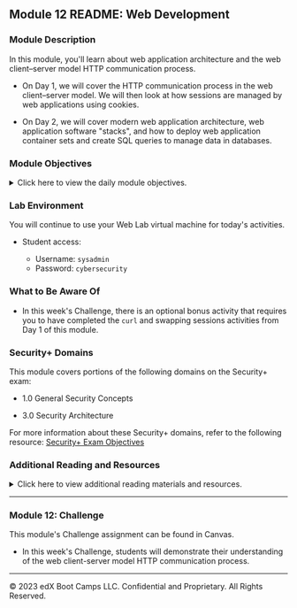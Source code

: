 ## Module 12 README: Web Development

### Module Description

In this module, you'll learn about web application architecture and the web client&ndash;server model HTTP communication process.

- On Day 1, we will cover the HTTP communication process in the web client&ndash;server model. We will then look at how sessions are managed by web applications using cookies.

- On Day 2, we will cover modern web application architecture, web application software "stacks", and how to deploy web application container sets and create SQL queries to manage data in databases.

### Module Objectives 

<details>
  <summary>Click here to view the daily module objectives.</summary>
  <br>

- **Day 1:** HTTP with Sessions and Cookies

    - Understand HTTP requests and responses. 
    - Use the `curl` command-line tool to make GET and POST requests and examine the responses.
    - Manage cookies using the Chrome extension Cookie-Editor.
    - Use Chrome's Developer Tools to audit HTTP request and response headers.

- **Day 2:** Microservices and Web Application Architecture

  - Understand how microservices and architecture work to deliver more robust, reliable, and repeatable infrastructure as code.
  - Define the different services within a LEMP stack.
  - Deploy a Docker Compose container set and test the deployment's functionality.
  - Describe how relational databases store and retrieve data.
  - Create SQL queries to view, enter, and delete data.

</details>

### Lab Environment

You will continue to use your Web Lab virtual machine for today's activities.

- Student access:
  
  - Username: `sysadmin`
  - Password: `cybersecurity`

### What to Be Aware Of

- In this week's Challenge, there is an optional bonus activity that requires you to have completed the `curl` and swapping sessions activities from Day 1 of this module.

### Security+ Domains 

This module covers portions of the following domains on the Security+ exam:

- 1.0 General Security Concepts 
 
- 3.0 Security Architecture

For more information about these Security+ domains, refer to the following resource: [Security+ Exam Objectives](https://assets.ctfassets.net/82ripq7fjls2/6TYWUym0Nudqa8nGEnegjG/0f9b974d3b1837fe85ab8e6553f4d623/CompTIA-Security-Plus-SY0-701-Exam-Objectives.pdf)

### Additional Reading and Resources

<details> 
<summary> Click here to view additional reading materials and resources. </summary>
</br>

These resources are provided as optional, recommended resources to supplement the concepts covered in this module.

- **Day 1 Resources**

  - [Tutorials Point: HTTP requests](https://www.tutorialspoint.com/http/http_requests.htm)
  - [Tutorials Point: HTTP responses](https://www.tutorialspoint.com/http/http_responses.htm)
  - [Tutorials Point: HTTP header fields](https://www.tutorialspoint.com/http/http_header_fields.htm)
  - [Everything curl: Command-line options](https://ec.haxx.se/cmdline/cmdline-options)
  - [OWASP Secure Headers Project: Secure HTTP headers](https://owasp.org/www-project-secure-headers/)
  - [Mozilla's MDN: HTTP Strict-Transport-Security response header](https://developer.mozilla.org/en-US/docs/Web/HTTP/Headers/Strict-Transport-Security)

- **Day 2 Resources**

  - [Docker Docs: Getting started](https://docs.docker.com/get-started/)
  - [Docker Docs: Overview of Docker Compose](https://docs.docker.com/compose/)
  - [Tedium: The LAMP stack](https://tedium.co/2019/10/01/lamp-stack-php-mysql-apache-history/)
  - [Docker Hub: httpd](https://hub.docker.com/_/httpd)
  - [Synopsys: Overview of ethical hacking](https://www.synopsys.com/glossary/what-is-ethical-hacking.html)
  - [Rapid7: Overview of penetration testing](https://www.rapid7.com/fundamentals/penetration-testing/)

- **Challenge Resources**

  - [curl Docs: Overview of HTTP cookies](https://curl.haxx.se/docs/http-cookies.html)
  - [WordPress: User roles](https://wordpress.com/support/user-roles/#list-of-user-roles)
  - [WordPress: Admin dashboard](https://wordpress.com/support/dashboard/)

</details>

---

### Module 12: Challenge

This module's Challenge assignment can be found in Canvas.
- In this week's Challenge, students will demonstrate their understanding of the web client-server model HTTP communication process. 


---

&copy; 2023 edX Boot Camps LLC. Confidential and Proprietary. All Rights Reserved.  
